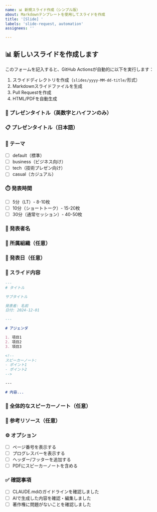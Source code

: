 ```yaml
---
name: 📊 新規スライド作成（シンプル版）
about: Markdownテンプレートを使用してスライドを作成
title: '[Slide] '
labels: 'slide-request, automation'
assignees: ''

---
```


## 📊 新しいスライドを作成します

このフォームを記入すると、GitHub Actionsが自動的に以下を実行します：
1. スライドディレクトリを作成（`slides/yyyy-MM-dd-title/`形式）
2. Markdownスライドファイルを生成
3. Pull Requestを作成
4. HTML/PDFを自動生成

### 📝 プレゼンタイトル（英数字とハイフンのみ）
<!-- ディレクトリ名に使用されます。例: my-awesome-presentation -->


### 📋 プレゼンタイトル（日本語）
<!-- スライドの実際のタイトルとして表示されます -->


### 🎨 テーマ
<!-- どれか1つを選択してください -->
- [ ] default（標準）
- [ ] business（ビジネス向け）
- [ ] tech（技術プレゼン向け）
- [ ] casual（カジュアル）

### ⏱️ 発表時間
<!-- どれか1つを選択してください -->
- [ ] 5分（LT）- 8-10枚
- [ ] 10分（ショートトーク）- 15-20枚
- [ ] 30分（通常セッション）- 40-50枚

### 👤 発表者名


### 🏢 所属組織（任意）


### 📅 発表日（任意）
<!-- YYYY-MM-DD形式 -->


### 📝 スライド内容
<!-- 
Claude/ChatGPTで生成したMarkdown形式のスライド内容を貼り付けてください。

**AIへの推奨プロンプト例：**
以下のガイドラインに従って、[時間]分のプレゼンテーションスライドをMarp形式のMarkdownで作成してください。

テーマ: [選択したテーマ]
タイトル: [プレゼンタイトル]
対象者: [想定する聴衆]

要件:
- 1スライドあたり最大400文字、12行まで
- 各スライドにスピーカーノートを含める
- --- でスライドを区切る

内容: [話したい内容の概要]
-->

```markdown
---
# タイトル

サブタイトル

発表者: 名前
日付: 2024-12-01

---

# アジェンダ

1. 項目1
2. 項目2
3. 項目3

<!-- 
スピーカーノート:
- ポイント1
- ポイント2
-->

---

# 内容...
```

### 💬 全体的なスピーカーノート（任意）
<!-- プレゼンテーション全体に関する注意事項や補足情報 -->


### 🔗 参考リソース（任意）
<!-- 参考URL、論文、書籍などのリソース -->


### ⚙️ オプション
- [ ] ページ番号を表示する
- [ ] プログレスバーを表示する
- [ ] ヘッダー/フッターを追加する
- [ ] PDFにスピーカーノートを含める

### ✅ 確認事項
- [ ] CLAUDE.mdのガイドラインを確認しました
- [ ] AIで生成した内容を確認・編集しました
- [ ] 著作権に問題がないことを確認しました